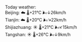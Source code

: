 Today weather:  
Beijing: ☁️   🌡️+21°C 🌬️↓26km/h  
Tianjin: ☁️   🌡️+20°C 🌬️↘22km/h  
Shijiazhuang: ☀️   🌡️+21°C 🌬️↙15km/h  
Tangshan: ☀️   🌡️+26°C 🌬️↓9km/h  
